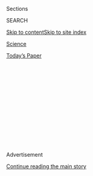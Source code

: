 <div id="app">

<div>

<div>

<div>

<div class="NYTAppHideMasthead css-1q2w90k e1suatyy0">

<div class="section css-ui9rw0 e1suatyy2">

<div class="css-eph4ug er09x8g0">

<div class="css-6n7j50">

</div>

<span class="css-1dv1kvn">Sections</span>

<div class="css-10488qs">

<span class="css-1dv1kvn">SEARCH</span>

</div>

[Skip to content](#site-content)[Skip to site
index](#site-index)

</div>

<div id="masthead-section-label" class="css-1wr3we4 eaxe0e00">

[Science](https://www.nytimes3xbfgragh.onion/section/science)

</div>

<div class="css-10698na e1huz5gh0">

</div>

</div>

<div id="masthead-bar-one" class="section hasLinks css-15hmgas e1csuq9d3">

<div class="css-uqyvli e1csuq9d0">

</div>

<div class="css-1uqjmks e1csuq9d1">

</div>

<div class="css-9e9ivx">

[](https://myaccount.nytimes3xbfgragh.onion/auth/login?response_type=cookie&client_id=vi)

</div>

<div class="css-1bvtpon e1csuq9d2">

[Today’s
Paper](https://www.nytimes3xbfgragh.onion/section/todayspaper)

</div>

</div>

</div>

</div>

<div data-aria-hidden="false">

<div id="site-content" data-role="main">

<div>

<div class="css-1aor85t" style="opacity:0.000000001;z-index:-1;visibility:hidden">

<div class="css-1hqnpie">

<div class="css-epjblv">

<span class="css-17xtcya">[Science](/section/science)</span><span class="css-x15j1o">|</span><span class="css-fwqvlz">How
Woody Vines Do the
Twist</span>

</div>

<div class="css-k008qs">

<div class="css-1iwv8en">

<span class="css-18z7m18"></span>

<div>

</div>

</div>

<span class="css-1n6z4y">https://nyti.ms/3fmIWii</span>

<div class="css-1705lsu">

<div class="css-4xjgmj">

<div class="css-4skfbu" data-role="toolbar" data-aria-label="Social Media Share buttons, Save button, and Comments Panel with current comment count" data-testid="share-tools">

  - 
  - 
  - 
  - 
    
    <div class="css-6n7j50">
    
    </div>

  - 

</div>

</div>

</div>

</div>

</div>

</div>

<div id="NYT_TOP_BANNER_REGION" class="css-13pd83m">

</div>

<div id="top-wrapper" class="css-1sy8kpn">

<div id="top-slug" class="css-l9onyx">

Advertisement

</div>

[Continue reading the main
story](#after-top)

<div class="ad top-wrapper" style="text-align:center;height:100%;display:block;min-height:250px">

<div id="top" class="place-ad" data-position="top" data-size-key="top">

</div>

</div>

<div id="after-top">

</div>

</div>

<div>

<div id="sponsor-wrapper" class="css-1hyfx7x">

<div id="sponsor-slug" class="css-19vbshk">

Supported by

</div>

[Continue reading the main
story](#after-sponsor)

<div id="sponsor" class="ad sponsor-wrapper" style="text-align:center;height:100%;display:block">

</div>

<div id="after-sponsor">

</div>

</div>

<div class="css-186x18t">

Trilobites

</div>

<div class="css-1vkm6nb ehdk2mb0">

# How Woody Vines Do the Twist

</div>

Slowly, scientists are learning how lianas quickly climb.

<div class="css-79elbk" data-testid="photoviewer-wrapper">

<div class="css-z3e15g" data-testid="photoviewer-wrapper-hidden">

</div>

<div class="css-1a48zt4 ehw59r15" data-testid="photoviewer-children">

![<span class="css-16f3y1r e13ogyst0" data-aria-hidden="true">A liana
vine trailing into the forest canopy in a tropical jungle in Yasuni
National Park,
Ecuador.</span><span class="css-cnj6d5 e1z0qqy90" itemprop="copyrightHolder"><span class="css-1ly73wi e1tej78p0">Credit...</span><span><span>Anton
Sorokin/Alamy</span></span></span>](https://static01.graylady3jvrrxbe.onion/images/2020/08/04/science/00SCI-VINES1/merlin_173207808_dc81372e-088e-4bad-b732-3d78f5d2c922-articleLarge.jpg?quality=75&auto=webp&disable=upscale)

</div>

</div>

<div class="css-18e8msd">

<div class="css-vp77d3 epjyd6m0">

<div class="css-1baulvz">

By [<span class="css-1baulvz last-byline" itemprop="name">Devi
Lockwood</span>](https://www.nytimes3xbfgragh.onion/by/devi-lockwood)

</div>

</div>

  - Aug. 1, 2020, <span class="css-epvm6">5:00 a.m.
    ET</span>

  - 
    
    <div class="css-4xjgmj">
    
    <div class="css-d8bdto" data-role="toolbar" data-aria-label="Social Media Share buttons, Save button, and Comments Panel with current comment count" data-testid="share-tools">
    
      - 
      - 
      - 
      - 
        
        <div class="css-6n7j50">
        
        </div>
    
      - 
    
    </div>
    
    </div>

</div>

</div>

<div class="section meteredContent css-1r7ky0e" name="articleBody" itemprop="articleBody">

<div class="css-1fanzo5 StoryBodyCompanionColumn">

<div class="css-53u6y8">

Wood is typically thought of as stiff and rigid, but some wood, in the
race upward to access the best sunlight, twists.
[Lianas](http://www.lianaecologyproject.com/), or woody vines, are
concentrated in tropical forests; they possess a narrow stem that lets
them climb to the top of the canopy, more than 100 feet above the
ground, as quickly as possible by twisting their way around tree trunks.
Basking in the sun at the top, these vines flower, fruit and lay out new
leaves as they photosynthesize.

But the number of lianas is increasing in tropical forests [relative to
trees](https://www.nytimes3xbfgragh.onion/2011/05/24/science/24vine.html),
and their overabundance can hamper a forest’s ability to [store
carbon](https://www.nytimes3xbfgragh.onion/2015/10/13/science/study-quantifies-liana-vines-threat-to-forests.html),
so botanists are eager to learn as much about these plants as they can.

“We understand a lot about their ecology, but we don’t understand how
these diverse and strange wood forms evolved,” said Joyce Chery, a
botanist at Cornell, and the lead author of a study
[published](https://www.cell.com/current-biology/fulltext/S0960-9822\(19\)31442-3?_returnURL=https%3A%2F%2Flinkinghub.elsevier.com%2Fretrieve%2Fpii%2FS0960982219314423%3Fshowall%3Dtrue)
earlier this year in the journal Current Biology.

In early 2017, as a graduate student, Dr. Chery visited the Smithsonian
Tropical Research Institute in Panama, where she collected cross-section
samples of various species of Paullinia, a lineage of liana. Those
samples are now part of the herbaria at the University of California,
Berkeley, and the University of Panama.

</div>

</div>

<div class="css-1fanzo5 StoryBodyCompanionColumn">

<div class="css-53u6y8">

Dr. Chery extracted DNA from the leaves and analyzed the molecular
sequence of each sample, and of similar samples stored at herbaria at
the University of Panama, Universidad Nacional Autónoma de México and
the Smithsonian Institution. She also studied the configuration of cells
in 148 samples of cross-sections of the stems.

-----

</div>

</div>

<div class="css-79elbk" data-testid="photoviewer-wrapper">

<div class="css-z3e15g" data-testid="photoviewer-wrapper-hidden">

</div>

<div class="css-1a48zt4 ehw59r15" data-testid="photoviewer-children">

![<span class="css-16f3y1r e13ogyst0" data-aria-hidden="true">The
Smithsonian Tropical Research Institute in Gamboa,
Panama.</span><span class="css-cnj6d5 e1z0qqy90" itemprop="copyrightHolder"><span class="css-1ly73wi e1tej78p0">Credit...</span><span>Luis
Acosta/Agence France-Presse — Getty
Images</span></span>](https://static01.graylady3jvrrxbe.onion/images/2020/08/04/science/00SCI-VINES2/00SCI-VINES2-articleLarge.jpg?quality=75&auto=webp&disable=upscale)

</div>

</div>

<div class="css-1fanzo5 StoryBodyCompanionColumn">

<div class="css-53u6y8">

From this analysis, Dr. Chery and the co-authors on the recent paper
identified five patterns of stem growth, ranging from circular to lobed,
to star-shaped cross-sections.

The driving force behind each of these patterns is a bundle of cells
behind the bark called the vascular cambium. To survive, a woody vine
must be both strong and flexible — variant shapes allow woody vines to
make the twists and turns they need to be successful in the tropics.
Their sugar- and water-conducting cells are positioned in irregular
ways, far different than they would be in run-of-the-mill trees or
shrubs.

</div>

</div>

<div class="css-1fanzo5 StoryBodyCompanionColumn">

<div class="css-53u6y8">

“Whereas trees all tend to be the same shape, lianas are all over the
place,” said [Stefan
Schnitzer](https://www.marquette.edu/biology/directory/schnitzer.php), a
botanist at Marquette University who was not involved in the study.

These strange stem variations give the vines an advantage. “Being
asymmetrical helps you to anchor in the trees you’re growing on,” said
[Marcelo Rodrigo Pace](http://www.ib.unam.mx/directorio/234), a botanist
at Universidad Nacional Autónoma de México and a co-author of the study.
“These lianas also have tendrils that let them grab pieces of stems and
leaves and start growing.”

This adaptation is “purely mechanical, architectural,” he said. “It’s
better than being slippery and cylindrical.”

The study considered two scales of time: an individual plant’s life, and
a longer, evolutionary breadth. Dr. Chery and her colleagues found that
in a single plant’s early development, when the liana is leafy, green
and small, woody vines already have an unusual tissue formation. The
stem is star-shaped rather than circular; the vascular bundles are
scattered in the lobes of the star-shaped body and absent in the arcs.
At later stages, this lobed structure can lead to more unusual growth
patterns.

Over evolutionary time, vines of different groups developed various
mechanisms to contort their stems. The paper’s authors found that the
five different atypical forms found in mature liana stems trace their
evolutionary history back to a common disturbance to the young plant’s
development: the lobed stem.

“This is exciting because it’s one step away from saying that this leads
in perfectly to understanding how lianas do what they do,” Dr. Schnitzer
said. While lianas share most characteristics with trees, like producing
wood and thriving in similar environmental conditions, the two plant
types invest differently in certain parts of their composition. Lianas
have more cells related to being flexible, whereas trees prioritize
being stiff and tough. Both have cells responsible for stiffness and
flexibility in differing ratios.

“They have the same ingredients, but the proportion of those ingredients
is distributed differently,” Dr. Chery said.

***\[*[*Like the Science Times page on
Facebook.*](http://on.fb.me/1paTQ1h)** ****** *| Sign up for the*
**[*Science Times newsletter.*](http://nyti.ms/1MbHaRU)*\]***

</div>

</div>

<div>

</div>

</div>

<div>

</div>

<div>

</div>

<div>

</div>

<div>

<div id="bottom-wrapper" class="css-1ede5it">

<div id="bottom-slug" class="css-l9onyx">

Advertisement

</div>

[Continue reading the main
story](#after-bottom)

<div id="bottom" class="ad bottom-wrapper" style="text-align:center;height:100%;display:block;min-height:90px">

</div>

<div id="after-bottom">

</div>

</div>

</div>

</div>

</div>

## Site Index

<div>

</div>

## Site Information Navigation

  - [© <span>2020</span> <span>The New York Times
    Company</span>](https://help.nytimes3xbfgragh.onion/hc/en-us/articles/115014792127-Copyright-notice)

<!-- end list -->

  - [NYTCo](https://www.nytco.com/)
  - [Contact
    Us](https://help.nytimes3xbfgragh.onion/hc/en-us/articles/115015385887-Contact-Us)
  - [Work with us](https://www.nytco.com/careers/)
  - [Advertise](https://nytmediakit.com/)
  - [T Brand Studio](http://www.tbrandstudio.com/)
  - [Your Ad
    Choices](https://www.nytimes3xbfgragh.onion/privacy/cookie-policy#how-do-i-manage-trackers)
  - [Privacy](https://www.nytimes3xbfgragh.onion/privacy)
  - [Terms of
    Service](https://help.nytimes3xbfgragh.onion/hc/en-us/articles/115014893428-Terms-of-service)
  - [Terms of
    Sale](https://help.nytimes3xbfgragh.onion/hc/en-us/articles/115014893968-Terms-of-sale)
  - [Site
    Map](https://spiderbites.nytimes3xbfgragh.onion)
  - [Help](https://help.nytimes3xbfgragh.onion/hc/en-us)
  - [Subscriptions](https://www.nytimes3xbfgragh.onion/subscription?campaignId=37WXW)

</div>

</div>

</div>

</div>
